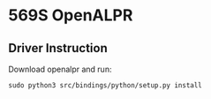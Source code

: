 # 569S OpenALPR

## Driver Instruction
Download openalpr and run:
```
sudo python3 src/bindings/python/setup.py install
```
